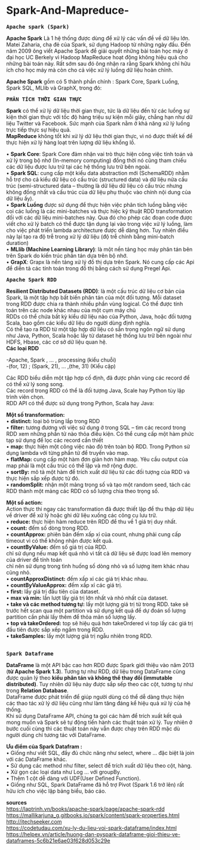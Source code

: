 # Spark-And-Mapreduce-
<pre><b>Apache spark (Spark)</b></pre>
<b>Apache Spark</b> Là 1 hệ thống được dùng để xử lý các vấn đề về dữ liệu lớn. Matei Zaharia, cha đẻ của Spark, sử dụng Hadoop từ những ngày đầu. Đến năm 2009 ông viết Apache Spark để giải quyết những bài toán học máy ở đại học UC Berkely vì Hadoop MapReduce hoạt động không hiệu quả cho những bài toán này. Rất sớm sau đó ông nhận ra rằng Spark không chỉ hữu ích cho học máy mà còn cho cả việc xử lý luồng dữ liệu hoàn chỉnh.<br>

<b>Apache Spark</b> gồm có 5 thành phần chính : Spark Core, Spark Luồng, Spark SQL, MLlib và GraphX, trong đó:<br>

<pre><b>PHÂN TÍCH THỜI GIAN THỰC</b></pre>
<b>Spark</b> có thể xử lý dữ liệu thời gian thực, tức là dữ liệu đến từ các luồng sự kiện thời gian thực với tốc độ hàng triệu sự kiện mỗi giây, chẳng hạn như dữ liệu Twitter và Facebook. Sức mạnh của Spark nằm ở khả năng xử lý luồng trực tiếp thực sự hiệu quả.<br>
<b>MapReduce</b> không tốt khi xử lý dữ liệu thời gian thực, vì nó được thiết kế để thực hiện xử lý hàng loạt trên lượng dữ liệu khổng lồ.<br>

•	<b>Spark Core</b>: Spark Core đảm nhận vai trò thực hiện công việc tính toán và xử lý trong bộ nhớ (In-memory computing) đồng thời nó cũng tham chiếu các dữ liệu được lưu trữ tại các hệ thống lưu trữ bên ngoài.<br>
•	<b>Spark SQL</b>: cung cấp một kiểu data abstraction mới (SchemaRDD) nhằm hỗ trợ cho cả kiểu dữ liệu có cấu trúc (structured data) và dữ liệu nửa cấu trúc (semi-structured data – thường là dữ liệu dữ liệu có cấu trúc nhưng không đồng nhất và cấu trúc của dữ liệu phụ thuộc vào chính nội dung của dữ liệu ấy).<br>
•	<b>Spark Luồng</b> được sử dụng để thực hiện việc phân tích luồng bằng việc coi các luồng là các mini-batches và thực hiệc kỹ thuật RDD transformation đối với các dữ liệu mini-batches này. Qua đó cho phép các đoạn code được viết cho xử lý batch có thể được tận dụng lại vào trong việc xử lý luồng, làm cho việc phát triển lambda architecture được dễ dàng hơn. Tuy nhiên điều này lại tạo ra độ trễ trong xử lý dữ liệu (độ trễ chính bằng mini-batch duration) <br>
•	<b>MLlib (Machine Learning Library)</b>: là một nền tảng học máy phân tán bên trên Spark do kiến trúc phân tán dựa trên bộ nhớ. <br>
•	<b>GrapX</b>: Grapx là nền tảng xử lý đồ thị dựa trên Spark. Nó cung cấp các Api để diễn tả các tính toán trong đồ thị bằng cách sử dụng Pregel Api.<br>


<pre><b>Apache Spark RDD</b></pre>
<b>Resilient Distributed Datasets (RDD)</b>: là một cấu trúc dữ liệu cơ bản của Spark, là một tập hợp bất biến phân tán của một đối tượng. Mỗi dataset trong RDD được chia ra thành nhiều phần vùng logical. Có thể được tính toán trên các node khác nhau của một cụm máy chủ <br>
RDDs có thể chứa bất kỳ kiểu dữ liệu nào của Python, Java, hoặc đối tượng Scala, bao gồm các kiểu dữ liệu do người dùng định nghĩa.<br> 
Có thể tạo ra RDD từ một tập hợp dữ liệu có sẵn trong ngôn ngữ sử dụng như Java, Python, Scala hoặc lấy từ dataset hệ thống lưu trữ bên ngoài như HDFS, Hbase, các cơ sở dữ liệu quan hệ. <br>
<b>Các loại RDD</b><br>

-Apache, Spark , ... , processing (kiểu chuỗi)<br>
-(for, 12) ; (Spark, 21), ... ,(the, 31) (Kiểu cặp)<br>

  Các RDD biểu diễn một tập hợp cố định, đã được phân vùng các record để có thể xử lý song song.<br>
  Các record trong RDD có thể là đối tượng Java, Scale hay Python tùy lập trình viên chọn. <br>
  RDD API có thể được sử dụng trong Python, Scala hay Java:<br>
  
<b>Một số transformation:</b><br>
  •	<b>distinct:</b> loại bỏ trùng lắp trong RDD<br>
  •	<b>filter:</b> tương đương với việc sử dụng ở trong SQL – tìm các record trong RDD xem những phần tử nào thỏa điều kiện. Có thể cung cấp một hàm phức tạp sử dụng để lọc các record cần thiết <br>
  •	<b>map:</b> thực hiện một công việc nào đó trên toàn bộ RDD. Trong Python sử dụng lambda với từng phần tử để truyền vào map.<br>
  •	<b>flatMap:</b> cung cấp một hàm đơn giản hơn hàm map. Yêu cầu output của map phải là một cấu trúc có thể lặp và mở rộng được.<br>
  •	<b>sortBy:</b> mô tả một hàm để trích xuất dữ liệu từ các đối tượng của RDD và thực hiện sắp xếp được từ đó.<br>
  •	<b>randomSplit:</b> nhận một mảng trọng số và tạo một random seed, tách các RDD thành một mảng các RDD có số lượng chia theo trọng số.<br>

<b>Một số action:</b><br>
Action thực thi ngay các transformation đã được thiết lập để thu thập dữ liệu về driver để xử lý hoặc ghi dữ liệu xuống các công cụ lưu trữ.<br>
  •	<b>reduce:</b> thực hiện hàm reduce trên RDD để thu về 1 giá trị duy nhất.<br>
  •	<b>count:</b> đếm số dòng trong RDD.<br>
  •	<b>countApprox:</b> phiên bản đếm xấp xỉ của count, nhưng phải cung cấp timeout vì có thể không nhận được kết quả.<br>
  •	<b>countByValue:</b> đếm số giá trị của RDD.<br>
    chỉ sử dụng nếu map kết quả nhỏ vì tất cả dữ liệu sẽ được load lên memory của driver để tính toán<br>
    chỉ nên sử dụng trong tình huống số dòng nhỏ và số lượng item khác nhau cũng nhỏ.<br>
  •	<b>countApproxDistinct:</b> đếm xấp xỉ các giá trị khác nhau.<br>
  •	<b>countByValueApprox:</b> đếm xấp xỉ các giá trị.<br>
  •	<b>first:</b> lấy giá trị đầu tiên của dataset.<br>
  •	<b>max và min:</b> lần lượt lấy giá trị lớn nhất và nhỏ nhất của dataset.<br>
  •	<b>take và các method tương tự:</b> lấy một lượng giá trị từ trong RDD. take sẽ trước hết scan qua một partition và sử dụng kết quả để dự đoán số lượng partition cần phải lấy thêm để thỏa mãn số lượng lấy.<br>
  •	<b>top và takeOrdered:</b> top sẽ hiệu quả hơn takeOrdered vì top lấy các giá trị đầu tiên được sắp xếp ngầm trong RDD.<br>
  •	<b>takeSamples:</b> lấy một lượng giá trị ngẫu nhiên trong RDD.<br>
 
<pre><b>Spark Dataframe</b></pre>

<b>DataFrame</b> là một API bậc cao hơn RDD được Spark giới thiệu vào năm 2013 (<b>từ Apache Spark 1.3</b>). Tương tự như RDD, dữ liệu trong DataFrame cũng được quản lý theo <b>kiểu phân tán và không thể thay đổi (immutable distributed)</b>. Tuy nhiên dữ liệu này được sắp sếp theo các cột, tương tự như trong <b>Relation Database</b>.<br>
DataFrame được phát triển để giúp người dùng có thể dễ dàng thực hiện các thao tác xử lý dữ liệu cũng như làm tăng đáng kể hiệu quả xử lý của hệ thống.<br>
Khi sử dụng DataFrame API, chúng ta gọi các hàm để trích xuất kết quả mong muốn và Spark sẽ tự động tiến hành các thuật toán xử lý. Tuy nhiên ở bước cuối cùng thì các thuật toán này vẫn được chạy trên RDD mặc dù người dùng chỉ tương tác với DataFrame.<br>

<b>Ưu điểm của Spark Datafram :</b><br>
  •	Giống như viết SQL, đầy đủ chức năng như select, where ... đặc biệt là join với các DataFrame khác.<br>
  •	Sử dụng các method như filter, select để trích xuất dữ liệu theo cột, hàng.<br>
  •	Xử gọn các loại data như Log ... với groupBy. <br>
  •	Thêm 1 cột dễ dàng với UDF(User Defined Function).<br>
  •	Giống như SQL, Spark DataFrame đã hỗ trợ Pivot (Spark 1.6 trở lên) rất hữu ích cho việc lập bảng biểu, báo cáo.<br>
  
<b>sources</b> <br>
https://laptrinh.vn/books/apache-spark/page/apache-spark-rdd<br>
https://mallikarjuna_g.gitbooks.io/spark/content/spark-properties.html<br>
http://itechseeker.com<br>
https://codetudau.com/xu-ly-du-lieu-voi-spark-dataframe/index.html<br>
https://helpex.vn/article/huong-dan-pyspark-dataframe-gioi-thieu-ve-dataframes-5c6b21e6ae03f628d053c29e<br>



